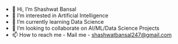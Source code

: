 - 👋 Hi, I’m Shashwat Bansal
- 👀 I’m interested in Artificial Intelligence
- 🌱 I’m currently learning Data Science
- 💞️ I’m looking to collaborate on AI/ML/Data Science Projects
- 📫 How to reach me - Mail me - shashwatbansal247@gmail.com

<!---
bansal247/bansal247 is a ✨ special ✨ repository because its `README.md` (this file) appears on your GitHub profile.
You can click the Preview link to take a look at your changes.
--->
